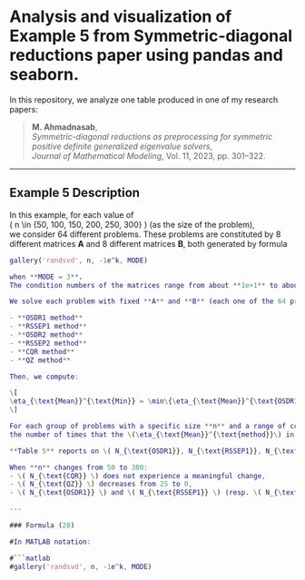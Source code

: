 # Analysis and visualization of Example 5 from Symmetric-diagonal reductions paper using pandas and seaborn.

In this repository, we analyze one table produced in one of my research papers:

> **M. Ahmadnasab**,  
> *Symmetric-diagonal reductions as preprocessing for symmetric positive definite generalized eigenvalue solvers*,  
> *Journal of Mathematical Modeling*, Vol. 11, 2023, pp. 301–322.

---

## Example 5 Description

In this example, for each value of  
\( n \in \{50, 100, 150, 200, 250, 300\} \) (as the size of the problem),  
we consider 64 different problems. These problems are constituted by 8 different matrices **A** and 8 different matrices **B**, both generated by formula 

```matlab
gallery('randsvd', n, -1e^k, MODE)

when **MODE = 3**.  
The condition numbers of the matrices range from about **1e+1** to about **1e+15**.

We solve each problem with fixed **A** and **B** (each one of the 64 problems) by the following six methods:

- **OSDR1 method**
- **RSSEP1 method**
- **OSDR2 method**
- **RSSEP2 method**
- **CQR method**
- **QZ method**

Then, we compute:

\[
\eta_{\text{Mean}}^{\text{Min}} = \min\{\eta_{\text{Mean}}^{\text{OSDR1}}, \eta_{\text{Mean}}^{\text{RSSEP1}}, \eta_{\text{Mean}}^{\text{OSDR2}}, \eta_{\text{Mean}}^{\text{RSSEP2}}, \eta_{\text{Mean}}^{\text{CQR}}, \eta_{\text{Mean}}^{\text{QZ}}\} \quad (29)
\]

For each group of problems with a specific size **n** and a range of condition numbers from about **1e+1** to about **1e+15** (for **A**s and **B**s),  
the number of times that the \(\eta_{\text{Mean}}^{\text{method}}\) in (29) gives \(\eta_{\text{Mean}}^{\text{Min}}\) is denoted by **N<sub>method</sub>**.

**Table 5** reports on \( N_{\text{OSDR1}}, N_{\text{RSSEP1}}, N_{\text{OSDR2}}, N_{\text{RSSEP2}}, N_{\text{CQR}}, N_{\text{QZ}} \) versus **n**.

When **n** changes from 50 to 300:
- \( N_{\text{CQR}} \) does not experience a meaningful change,
- \( N_{\text{QZ}} \) decreases from 25 to 0,
- \( N_{\text{OSDR1}} \) and \( N_{\text{RSSEP1}} \) (resp. \( N_{\text{OSDR2}} \) and \( N_{\text{RSSEP2}} \)) show competitive behaviors.

---

### Formula (28)

#In MATLAB notation:

#```matlab
#gallery('randsvd', n, -1e^k, MODE)
